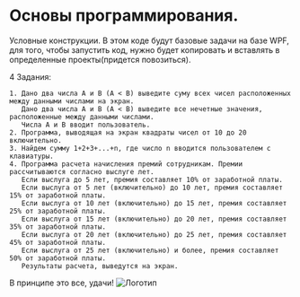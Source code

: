 # Основы программирования.
 Условные конструкции.
 В этом коде будут базовые задачи на базе WPF, для того, чтобы запустить код, нужно будет копировать и вставлять в определенные проекты(придется повозиться).

 4 Задания:
    
    1. Дано два числа A и B (A < B) выведите суму всех чисел расположенных между данными числами на экран.
       Дано два числа A и B (A < B) выведите все нечетные значения, расположенные между данными числами.
       Числа A и В вводит пользователь.
    2. Программа, выводящая на экран квадраты чисел от 10 до 20 включительно.
    3. Найдем сумму 1+2+3+...+n, где число n вводится пользователем с клавиатуры.
    4. Программа расчета начисления премий сотрудникам. Премии рассчитываются согласно выслуге лет.
       Если выслуга до 5 лет, премия составляет 10% от заработной платы.
       Если выслуга от 5 лет (включительно) до 10 лет, премия составляет 15% от заработной платы.
       Если выслуга от 10 лет (включительно) до 15 лет, премия составляет 25% от заработной платы.
       Если выслуга от 15 лет (включительно) до 20 лет, премия составляет 35% от заработной платы.
       Если выслуга от 20 лет (включительно) до 25 лет, премия составляет 45% от заработной платы.
       Если выслуга от 25 лет (включительно) и более, премия составляет 50% от заработной платы.
       Результаты расчета, выведутся на экран.

В принципе это все, удачи!
![Логотип](https://octodex.github.com/images/orderedlistocat.png "Логотип GitHub")
